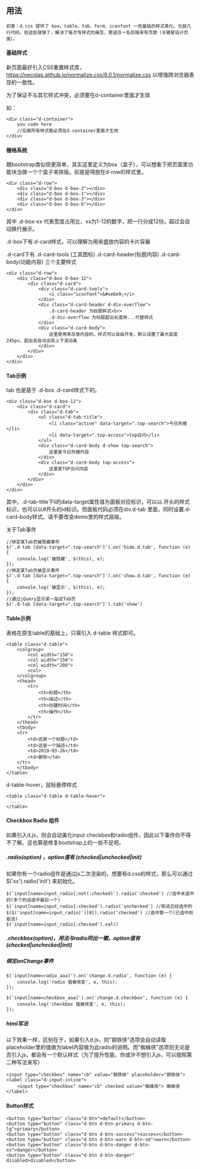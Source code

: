 

## 用法

```
初衷：d.css 提供了 box、table、tab、form、iconfont 一些基础的样式美化。也就几行代码，但这些就够了，解决了每次写样式的痛苦，更适合一名后端来写页面（关键是设计页面）。
```

#### 基础样式

新页面最好引入CSS重置样式库，https://necolas.github.io/normalize.css/8.0.1/normalize.css 以增强跨浏览器表现的一致性。



为了保证不与其它样式冲突，必须要在d-container里面才生效

如：

```
<div class="d-container">
    you code here
    //后面所有样式都必须在d-container里面才生效
</div>
```

#### 栅格系统

跟bootstrap类似但更简单，其实这里定义为box（盒子），可以想象下把页面里功能块当做一个个盒子来排版。前提是得放在d-row的样式里。

```
<div class="d-row">
    <div class="d-box d-box-2"></div>
    <div class="d-box d-box-1"></div>
    <div class="d-box d-box-3"></div>
    <div class="d-box d-box-6"></div>
</div>
```

其中 .d-box-xx 代表宽度占用比，xx为1-12的数字，把一行分成12份。超过会自动换行展示。

.d-box下有.d-card样式，可以理解为用来盛放内容的卡片容器

.d-card下有 .d-card-tools (工具图标) .d-card-header(标题内容) .d-card-body(功能内容) 三个主要样式

```
<div class="d-row">
    <div class="d-box d-box-12">
        <div class="d-card">
        	<div class="d-card-tools">
        		<i class="iconfont">&#xe6e9;</i>
        	</div>
            <div class="d-card-header d-div-overflow">
                .d-card-header 为标题样式<br>
                .d-div-overflow 为标题超出长度用...代替样式
            </div>
            <div class="d-card-body">
                这里是用来存放内容的。样式可以自由开发，默认设置了最大高度245px，超出会自动出现上下滚动条
            </div>
        </div>
    </div>
</div>
```



#### Tab示例

tab 也是基于 .d-box .d-card样式下的。

```
<div class="d-box d-box-12">
    <div class="d-card">
        <div class="d-tab">
            <ul class="d-tab-title">
                <li class="active" data-target=".top-search">今日热搜</li>
                <li data-target=".top-access">top访问</li>
            </ul>
            <div class="d-card-body d-show top-search">
            	这里是今日热搜内容
            </div>
            <div class="d-card-body top-access">
            	这里是TOP访问内容
            </div>
        </div>
    </div>
</div>
```

其中，.d-tab-title下li的data-target属性值为面板对应标识，可以以.开头的样式标识，也可以以#开头的id标识。但面板代码必须在div.d-tab 里面，同时设置.d-card-body样式。请不要改变demo里的样式层级。

关于Tab事件

```
//绑定某Tab页被隐藏事件
$('.d-tab [data-target=".top-search"]').on('hide.d.tab', function (e) {
	console.log('被隐藏', $(this), e);
});
//绑定某Tab页被显示事件
$('.d-tab [data-target=".top-search"]').on('show.d.tab', function (e) {
    console.log('被显示', $(this), e);
});
//通过jQuery显示某一指定Tab页
$('.d-tab [data-target=".top-search"]').tab('show')

```





#### Table示例

表格在原生table的基础上，只需引入 d-table 样式即可。

```
<table class="d-table">
    <colgroup>
        <col width="150">
        <col width="150">
        <col width="200">
        <col>
    </colgroup>
    <thead>
        <tr>
            <th>标题</th>
            <th>描述</th>
            <th>创建时间</th>
            <th>操作</th>
        </tr>
    </thead>
    <tbody>
    <tr>
        <td>这是一个标题</td>
        <td>这是一个描述</td>
        <td>2019-03-26</td>
        <td>删除</td>
    </tr>
    </tbody>
</table>
```

d-table-hover，鼠标悬停样式

```
<table class="d-table d-table-hover">
  ...
</table>
```

#### Checkbox Radio 组件

如果引入d.js，则会自动美化input checkbox和radio组件，因此以下事件你不得不了解。这也算是修复bootstrap上的一些不足吧。

##### .radio(option) ，option值有 (checked|unchecked|init)

如果你有一个radio组件是通过js二次渲染的，想要有d.css的样式，那么可以通过 $('xx').radio('init') 来初始化。

```
$('input[name=input_radio]:not(:checked)').radio('checked') //选中未选中的(多个的话选中最后一个)
$('input[name=input_radio]:checked').radio('unchecked') //取消已经选中的
$($('input[name=input_radio]')[0]).radio('checked') //选中第一个(已选中则取消)
$('input[name=input_radio]:checked').val()
```

##### .checkbox(option)，用法与radio同出一辙。option值有 (checked|unchecked|init)

##### 绑定onChange事件

```
$('input[name=radio_aaa]').on('change.d.radio', function (e) {
    console.log('radio 值被改变', e, this);
});

$('input[name=checkbox_aaa]').on('change.d.checkbox', function (e) {
    console.log('checkbox 值被改变', e, this);
});
```

##### html写法

以下效果一样，区别在于，如果引入d.js，则"钢铁侠"选项会自动读取placeholder里的值做为label内容做为此radio的说明。而"蜘蛛侠"选项则无论是否引入js，都会有一个默认样式（为了提升性能，你或许不想引入js，可以按照第二种写法来写）

```
<input type="checkbox" name="cb" value="钢铁侠" placeholder="钢铁侠">
<label class="d-input-inline">
    <input type="checkbox" name="cb" checked value="蜘蛛侠"> 蜘蛛侠
</label>
```



#### Button样式

```
<button type="button" class="d-btn">default</button>
<button type="button" class="d-btn d-btn-primary d-btn-lg">primary</button>
<button type="button" class="d-btn d-btn-success">success</button>
<button type="button" class="d-btn d-btn-warn d-btn-sm">warn</button>
<button type="button" class="d-btn d-btn-danger d-btn-xs">danger</button>
<button type="button" class="d-btn d-btn-danger" disabled>disabled</button>
```













